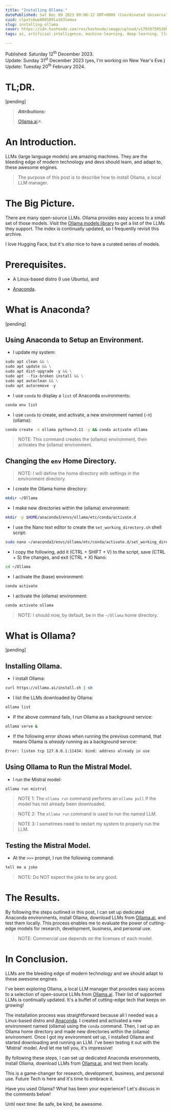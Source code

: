 ```yaml
---
title: "Installing Ollama."
datePublished: Sat Dec 09 2023 09:00:12 GMT+0000 (Coordinated Universal Time)
cuid: clpxts6wp000509la163lemua
slug: installing-ollama
cover: https://cdn.hashnode.com/res/hashnode/image/upload/v1703975053907/4415f003-b120-40f4-becd-28cb06b1fb6a.png
tags: ai, artificial-intelligence, machine-learning, deep-learning, llm, large-language-models, local-llm

---
```


Published: Saturday 12<sup>th</sup> December 2023.  
Update: Sunday 31<sup>st</sup> December 2023 (yes, I'm working on New Year's Eve.)  
Update: Tuesday 20<sup>th</sup> February 2024.

# TL;DR.

\[pending\]

> ***Attributions:***
> 
> [Ollama.ai](https://ollama.ai/)↗.

# An Introduction.

LLMs (large language models) are amazing machines. They are the bleeding edge of modern technology and devs should learn, and adapt to, these awesome engines.

> The purpose of this post is to describe how to install Ollama, a local LLM manager.

# The Big Picture.

There are many open-source LLMs. Ollama provides easy access to a small set of those models. Visit the [Ollama models library](https://ollama.ai/library) to get a list of the LLMs they support. The index is continually updated, so I frequently revisit this archive.

I love Hugging Face, but it's *also* nice to have a curated series of models.

# Prerequisites.

* A Linux-based distro (I use Ubuntu), and
    
* [Anaconda](https://solodev.app/installing-anaconda).
    

# What is Anaconda?

\[pending\]

## Using Anaconda to Setup an Environment.

* I update my system:
    

```python
sudo apt clean && \
sudo apt update && \
sudo apt dist-upgrade -y && \
sudo apt --fix-broken install && \
sudo apt autoclean && \
sudo apt autoremove -y
```

* I use `conda` to display a `list` of Anaconda `env`ironments:
    

```bash
conda env list
```

* I use `conda` to create, and activate, a new environment named (-n) (ollama):
    

```bash
conda create -n ollama python=3.11 -y && conda activate ollama
```

> NOTE: This command creates the (ollama) environment, then activates the (ollama) environment.

## Changing the `env` Home Directory.

> NOTE: I will define the home directory with settings in the environment directory.

* I create the Ollama home directory:
    

```bash
mkdir ~/Ollama
```

* I make new directories within the (ollama) environment:
    

```bash
mkdir -p $HOME/anaconda3/envs/ollama/etc/conda/activate.d
```

* I use the Nano text editor to create the `set_working_directory.sh` shell script:
    

```bash
sudo nano ~/anaconda3/envs/ollama/etc/conda/activate.d/set_working_directory.sh
```

* I copy the following, add it (CTRL + SHIFT + V) to the script, save (CTRL + S) the changes, and exit (CTRL + X) Nano:
    

```bash
cd ~/Ollama
```

* I activate the (base) environment:
    

```bash
conda activate
```

* I activate the (ollama) environment:
    

```bash
conda activate ollama
```

> NOTE: I should now, by default, be in the `~/Ollama` home directory.

# What is Ollama?

\[pending\]

## Installing Ollama.

* I install Ollama:
    

```bash
curl https://ollama.ai/install.sh | sh
```

* I list the LLMs downloaded by Ollama:
    

```bash
ollama list
```

* If the above command fails, I run Ollama as a background service:
    

```bash
ollama serve &
```

* If the following error shows when running the previous command, that means Ollama is *already* running as a background service:
    

```bash
Error: listen tcp 127.0.0.1:11434: bind: address already in use
```

## Using Ollama to Run the Mistral Model.

* I run the Mistral model:
    

```python
ollama run mistral
```

> NOTE 1: The `ollama run` command performs an `ollama pull` if the model has not already been downloaded.

> NOTE 2: The `ollama run` command is used to run the named LLM.

> NOTE 3: I sometimes need to restart my system to properly run the LLM.

## Testing the Mistral Model.

* At the `>>>` prompt, I run the following command:
    

```python
tell me a joke
```

> NOTE: Do NOT expect the joke to be any good.

# The Results.

By following the steps outlined in this post, I can set up dedicated Anaconda environments, install Ollama, download LLMs from [Ollama.ai](https://ollama.ai/), and test them locally. This process enables me to evaluate the power of cutting-edge models for research, development, business, and personal use.

> NOTE: Commercial use depends on the licenses of each model.

# In Conclusion.

LLMs are the bleeding edge of modern technology and we should adapt to these awesome engines.

I've been exploring Ollama, a local LLM manager that provides easy access to a selection of open-source LLMs from [Ollama.ai](https://ollama.ai). Their list of supported LLMs is continually updated. It's a buffet of cutting-edge tech that keeps on growing!

The installation process was straightforward because all I needed was a Linux-based distro and [Anaconda](https://solodev.app/installing-anaconda). I created and activated a new environment named (ollama) using the `conda` command. Then, I set up an Ollama home directory and made new directories within the (ollama) environment. Once I got my environment set up, I installed Ollama and started downloading and running an LLM. I've been testing it out with the 'Mistral' model. And let me tell you, it's impressive!

By following these steps, I can set up dedicated Anaconda environments, install Ollama, download LLMs from [Ollama.ai](http://Ollama.ai), and test them locally.

This is a game-changer for research, development, business, and personal use. Future Tech is here and it's time to embrace it.

Have you used Ollama? What has been your experience? Let's discuss in the comments below!

Until next time: Be safe, be kind, be awesome.
